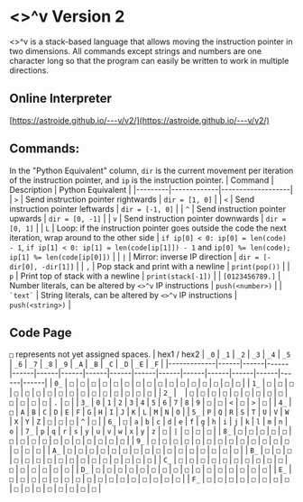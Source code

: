 # <>^v Version 2
<>^v is a stack-based language that allows moving the instruction pointer in two dimensions. All commands except strings and numbers are one character long so that the program can easily be written to work in multiple directions.  

## Online Interpreter
[https://astroide.github.io/---v/v2/](https://astroide.github.io/---v/v2/)

## Commands:
In the "Python Equivalent" column, `dir` is the current movement per iteration of the instruction pointer, and `ip` is the instruction pointer.
| Command | Description | Python Equivalent |
|---------|-------------|-------------------|
| `>` | Send instruction pointer rightwards | `dir = [1, 0]` |
| `<` | Send instruction pointer leftwards | `dir = [-1, 0]` |
| `^` | Send instruction pointer upwards | `dir = [0, -1]` |
| `v` | Send instruction pointer downwards | `dir = [0, 1]` |
| `L` | Loop: if the instruction pointer goes outside the code the next iteration, wrap around to the other side | `if ip[0] < 0: ip[0] = len(code) - 1`, `if ip[1] < 0: ip[1] = len(code[ip[1]]) - 1` and `ip[0] %= len(code); ip[1] %= len(code[ip[0]])` |
| `|` | Mirror: inverse IP direction | `dir = [-dir[0], -dir[1]]` |
| `,` | Pop stack and print with a newline | `print(pop())` |
| `p` | Print top of stack with a newline | `print(stack[-1])` |
| `[0123456789.]` | Number literals, can be altered by `<>^v` IP instructions | `push(<number>)` |
| `` `text` `` | String literals, can be altered by `<>^v` IP instructions | `push(<string>)` |

## Code Page
`□` represents not yet assigned spaces.
| hex1 / hex2 | `_0` | `_1` | `_2` | `_3` | `_4` | `_5` | `_6` | `_7` | `_8` | `_9` | `_A` | `_B` | `_C` | `_D` | `_E` | `_F` |
|-------------|------|------|------|------|------|------|------|------|------|------|------|------|------|------|------|------|
| `0_`        | `□`  | `□`  | `□`  | `□`  | `□`  | `□`  | `□`  | `□`  | `□`  | `□`  | `□`  | `□`  | `□`  | `□`  | `□`  | `□`  |
| `1_`        | `□`  | `□`  | `□`  | `□`  | `□`  | `□`  | `□`  | `□`  | `□`  | `□`  | `□`  | `□`  | `□`  | `□`  | `□`  | `□`  |
| `2_`        | ` `  | `□`  | `□`  | `□`  | `□`  | `□`  | `□`  | `□`  | `□`  | `□`  | `□`  | `□`  | `□`  | `□`  | `.`  | `□`  |
| `3_`        | `0`  | `1`  | `2`  | `3`  | `4`  | `5`  | `6`  | `7`  | `8`  | `9`  | `□`  | `□`  | `<`  | `□`  | `>`  | `□`  |
| `4_`        | `□`  | `A`  | `B`  | `C`  | `D`  | `E`  | `F`  | `G`  | `H`  | `I`  | `J`  | `K`  | `L`  | `M`  | `N`  | `O`  |
| `5_`        | `P`  | `Q`  | `R`  | `S`  | `T`  | `U`  | `V`  | `W`  | `X`  | `Y`  | `Z`  | `□`  | `□`  | `□`  | `^`  | `□`  |
| `6_`        | `□`  | `a`  | `b`  | `c`  | `d`  | `e`  | `f`  | `g`  | `h`  | `i`  | `j`  | `k`  | `l`  | `m`  | `n`  | `o`  |
| `7_`        | `p`  | `q`  | `r`  | `s`  | `y`  | `u`  | `v`  | `w`  | `x`  | `y`  | `z`  | `□`  | `|`  | `□`  | `□`  | `□`  |
| `8_`        | `□`  | `□`  | `□`  | `□`  | `□`  | `□`  | `□`  | `□`  | `□`  | `□`  | `□`  | `□`  | `□`  | `□`  | `□`  | `□`  |
| `9_`        | `□`  | `□`  | `□`  | `□`  | `□`  | `□`  | `□`  | `□`  | `□`  | `□`  | `□`  | `□`  | `□`  | `□`  | `□`  | `□`  |
| `A_`        | `□`  | `□`  | `□`  | `□`  | `□`  | `□`  | `□`  | `□`  | `□`  | `□`  | `□`  | `□`  | `□`  | `□`  | `□`  | `□`  |
| `B_`        | `□`  | `□`  | `□`  | `□`  | `□`  | `□`  | `□`  | `□`  | `□`  | `□`  | `□`  | `□`  | `□`  | `□`  | `□`  | `□`  |
| `C_`        | `□`  | `□`  | `□`  | `□`  | `□`  | `□`  | `□`  | `□`  | `□`  | `□`  | `□`  | `□`  | `□`  | `□`  | `□`  | `□`  |
| `D_`        | `□`  | `□`  | `□`  | `□`  | `□`  | `□`  | `□`  | `□`  | `□`  | `□`  | `□`  | `□`  | `□`  | `□`  | `□`  | `□`  |
| `E_`        | `□`  | `□`  | `□`  | `□`  | `□`  | `□`  | `□`  | `□`  | `□`  | `□`  | `□`  | `□`  | `□`  | `□`  | `□`  | `□`  |
| `F_`        | `□`  | `□`  | `□`  | `□`  | `□`  | `□`  | `□`  | `□`  | `□`  | `□`  | `□`  | `□`  | `□`  | `□`  | `□`  | `□`  |